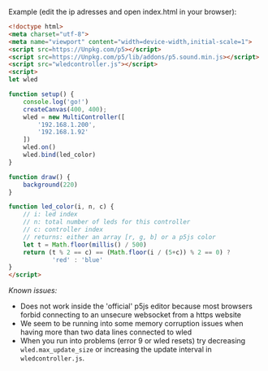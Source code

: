 Example (edit the ip adresses and open index.html in your browser):

```html
<!doctype html>
<meta charset="utf-8">
<meta name="viewport" content="width=device-width,initial-scale=1">
<script src=https://Unpkg.com/p5></script>
<script src=https://Unpkg.com/p5/lib/addons/p5.sound.min.js></script>
<script src="wledcontroller.js"></script>
<script>
let wled

function setup() {
    console.log('go!')
    createCanvas(400, 400);
    wled = new MultiController([
        '192.168.1.200',
        '192.168.1.92'
    ])
    wled.on()
    wled.bind(led_color)
}

function draw() {
    background(220)
}

function led_color(i, n, c) {
    // i: led index
    // n: total number of leds for this controller
    // c: controller index
    // returns: either an array [r, g, b] or a p5js color
    let t = Math.floor(millis() / 500)
    return (t % 2 == c) == (Math.floor(i / (5+c)) % 2 == 0) ?
            'red' : 'blue'
}
</script>
```

*Known issues:*

 - Does not work inside the 'official' p5js editor
   because most browsers forbid connecting to an unsecure websocket
   from a https website
 - We seem to be running into some memory corruption issues when having
   more than two data lines connected to wled
 - When you run into problems (error 9 or wled resets) try decreasing
   `wled.max_update_size` or increasing the update interval in `wledcontroller.js`.
